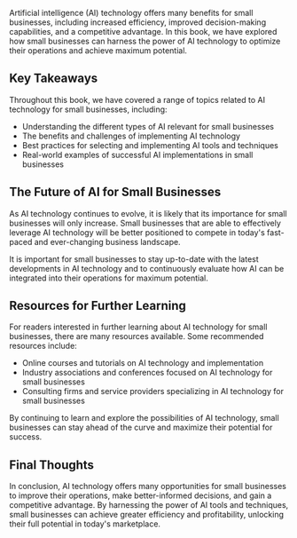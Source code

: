 

Artificial intelligence (AI) technology offers many benefits for small businesses, including increased efficiency, improved decision-making capabilities, and a competitive advantage. In this book, we have explored how small businesses can harness the power of AI technology to optimize their operations and achieve maximum potential.

Key Takeaways
-------------

Throughout this book, we have covered a range of topics related to AI technology for small businesses, including:

* Understanding the different types of AI relevant for small businesses
* The benefits and challenges of implementing AI technology
* Best practices for selecting and implementing AI tools and techniques
* Real-world examples of successful AI implementations in small businesses

The Future of AI for Small Businesses
-------------------------------------

As AI technology continues to evolve, it is likely that its importance for small businesses will only increase. Small businesses that are able to effectively leverage AI technology will be better positioned to compete in today's fast-paced and ever-changing business landscape.

It is important for small businesses to stay up-to-date with the latest developments in AI technology and to continuously evaluate how AI can be integrated into their operations for maximum potential.

Resources for Further Learning
------------------------------

For readers interested in further learning about AI technology for small businesses, there are many resources available. Some recommended resources include:

* Online courses and tutorials on AI technology and implementation
* Industry associations and conferences focused on AI technology for small businesses
* Consulting firms and service providers specializing in AI technology for small businesses

By continuing to learn and explore the possibilities of AI technology, small businesses can stay ahead of the curve and maximize their potential for success.

Final Thoughts
--------------

In conclusion, AI technology offers many opportunities for small businesses to improve their operations, make better-informed decisions, and gain a competitive advantage. By harnessing the power of AI tools and techniques, small businesses can achieve greater efficiency and profitability, unlocking their full potential in today's marketplace.